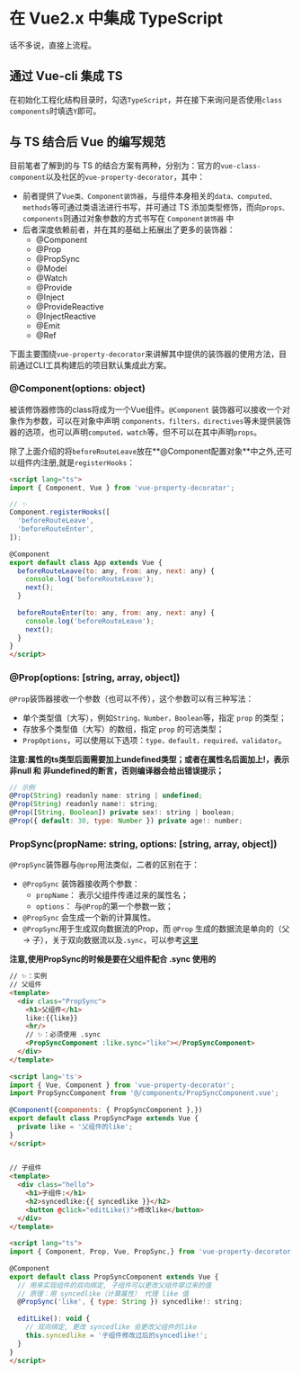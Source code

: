 # 在 Vue2.x 中集成 TypeScript

话不多说，直接上流程。



## 通过 Vue-cli 集成 TS

在初始化工程化结构目录时，勾选`TypeScript`，并在接下来询问是否使用`class components`时填选`Y`即可。



## 与 TS 结合后 Vue 的编写规范

目前笔者了解到的与 TS 的结合方案有两种，分别为：官方的`vue-class-component`以及社区的`vue-property-decorator`，其中：

* 前者提供了`Vue类、Component装饰器`，与组件本身相关的`data、computed、methods`等可通过类语法进行书写，并可通过 TS 添加类型修饰，而向`props、components`则通过对象参数的方式书写在 `Component装饰器` 中
* 后者深度依赖前者，并在其的基础上拓展出了更多的装饰器：
  - @Component
  - @Prop
  - @PropSync
  - @Model
  - @Watch
  - @Provide
  - @Inject
  - @ProvideReactive
  - @InjectReactive
  - @Emit
  - @Ref

下面主要围绕`vue-property-decorator`来讲解其中提供的装饰器的使用方法，目前通过CLI工具构建后的项目默认集成此方案。



### @Component(options: object)

被该修饰器修饰的class将成为一个Vue组件。`@Component` 装饰器可以接收一个对象作为参数，可以在对象中声明 `components，filters，directives`等未提供装饰器的选项，也可以声明`computed，watch`等，但不可以在其中声明`props`。



除了上面介绍的将`beforeRouteLeave`放在**@Component配置对象**中之外,还可以组件内注册,就是`registerHooks`：

```html
<script lang="ts">
import { Component, Vue } from 'vue-property-decorator';

// ✨
Component.registerHooks([
  'beforeRouteLeave',
  'beforeRouteEnter',
]);
 
@Component
export default class App extends Vue {
  beforeRouteLeave(to: any, from: any, next: any) {
    console.log('beforeRouteLeave');
    next();
  }
 
  beforeRouteEnter(to: any, from: any, next: any) {
    console.log('beforeRouteLeave');
    next();
  }
}
</script>
```



### @Prop(options: [string, array, object])

`@Prop`装饰器接收一个参数（也可以不传），这个参数可以有三种写法：

- 单个类型值（大写），例如`String，Number，Boolean`等，指定 `prop` 的类型；
- 存放多个类型值（大写）的数组，指定 `prop` 的可选类型；
- `PropOptions`，可以使用以下选项：`type，default，required，validator`。

**注意:属性的ts类型后面需要加上undefined类型；或者在属性名后面加上!，表示非null 和 非undefined的断言，否则编译器会给出错误提示；**

```js
// 示例
@Prop(String) readonly name: string | undefined;
@Prop(String) readonly name!: string;
@Prop([String, Boolean]) private sex!: string | boolean;
@Prop({ default: 30, type: Number }) private age!: number;
```



### PropSync(propName: string, options: [string, array, object])

`@PropSync`装饰器与`@prop`用法类似，二者的区别在于：

- `@PropSync` 装饰器接收两个参数：
  * `propName`： 表示父组件传递过来的属性名；
  * `options`： 与`@Prop`的第一个参数一致；
- `@PropSync` 会生成一个新的计算属性。
- `@PropSync`用于生成双向数据流的Prop，而 `@Prop` 生成的数据流是单向的（父 -> 子），关于双向数据流以及`.sync`，可以参考[这里](https://github.com/guapi233/Blog/issues/25)

**注意,使用PropSync的时候是要在父组件配合 .sync 使用的**

```html
// ✨：实例
// 父组件
<template>
  <div class="PropSync">
    <h1>父组件</h1>
    like:{{like}}
    <hr/>
    // ✨：必须使用 .sync
    <PropSyncComponent :like.sync="like"></PropSyncComponent>
  </div>
</template>
 
<script lang='ts'>
import { Vue, Component } from 'vue-property-decorator';
import PropSyncComponent from '@/components/PropSyncComponent.vue';
 
@Component({components: { PropSyncComponent },})
export default class PropSyncPage extends Vue {
  private like = '父组件的like';
}
</script>
 

// 子组件
<template>
  <div class="hello">
    <h1>子组件:</h1>
    <h2>syncedlike:{{ syncedlike }}</h2>
    <button @click="editLike()">修改like</button>
  </div>
</template>
 
<script lang="ts">
import { Component, Prop, Vue, PropSync,} from 'vue-property-decorator';
 
@Component
export default class PropSyncComponent extends Vue {
  // 用来实现组件的双向绑定, 子组件可以更改父组件穿过来的值
  // 原理：用 syncedlike（计算属性） 代理 like 值
  @PropSync('like', { type: String }) syncedlike!: string;
 
  editLike(): void {
    // 双向绑定, 更改 syncedlike 会更改父组件的like
    this.syncedlike = '子组件修改过后的syncedlike!'; 
  }
}
</script>
```

